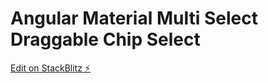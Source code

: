 # Angular Material Multi Select Draggable Chip Select

[Edit on StackBlitz ⚡️](https://stackblitz.com/edit/angular-xsmvcx)

